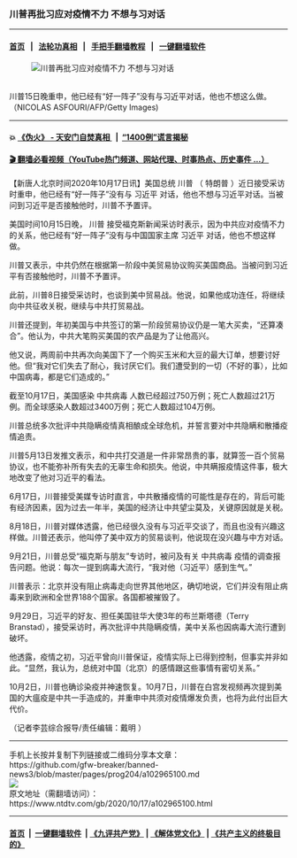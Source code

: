 ### 川普再批习应对疫情不力 不想与习对话
------------------------

#### [首页](https://github.com/gfw-breaker/banned-news3/blob/master/README.md) &nbsp;&nbsp;|&nbsp;&nbsp; [法轮功真相](https://github.com/begood0513/basic/blob/master/README.md)  &nbsp;&nbsp;|&nbsp;&nbsp; [手把手翻墙教程](https://github.com/gfw-breaker/guides/wiki)  &nbsp;&nbsp;|&nbsp;&nbsp; [一键翻墙软件](https://github.com/gfw-breaker/nogfw/blob/master/README.md)  



<div><div class="featured_image">
 <figure>
  <img alt="川普再批习应对疫情不力 不想与习对话" src="https://i.ntdtv.com/assets/uploads/2020/10/GettyImage-600x400.jpg"/>
 </figure><br/>
 <span class="caption">
  川普15日晚重申，他已经有“好一阵子”没有与习近平对话，他也不想这么做。（NICOLAS ASFOURI/AFP/Getty Images)
 </span>
</div>
</div><hr/>

#### 💥 [《伪火》 - 天安门自焚真相 ](http://158.247.195.190:10000/videos/blog/weihuo.html)&nbsp; |&nbsp; [“1400例”谎言揭秘  ](http://158.247.195.190:10000/videos/blog/jiexi1400.html)

#### [ 🎬  翻墙必看视频（YouTube热门频道、网站代理、时事热点、历史事件 ...）](https://github.com/gfw-breaker/links/blob/master/banned.md)

<div><div class="post_content" itemprop="articleBody">
 <p>
  【新唐人北京时间2020年10月17日讯】美国总统
  <ok href="https://www.ntdtv.com/gb/川普.htm">
   川普
  </ok>
  （
  <ok href="https://www.ntdtv.com/gb/特朗普.htm">
   特朗普
  </ok>
  ）近日接受采访时重申，他已经有“好一阵子”没有与
  <ok href="https://www.ntdtv.com/gb/习近平.htm">
   习近平
  </ok>
  对话，他也不想与习近平对话。当被问到习近平是否接触他时，川普不予置评。
 </p>
 <p>
  美国时间10月15日晚，
  <ok href="https://www.ntdtv.com/gb/川普.htm">
   川普
  </ok>
  接受福克斯新闻采访时表示，因为中共应对疫情不力的关系，他已经有“好一阵子”没有与中国国家主席
  <ok href="https://www.ntdtv.com/gb/习近平.htm">
   习近平
  </ok>
  对话，他也不想这样做。
 </p>
 <p>
  川普又表示，中共仍然在根据第一阶段中美贸易协议购买美国商品。当被问到习近平有否接触他时，川普不予置评。
 </p>
 <p>
  此前，川普8日接受采访时，也谈到美中贸易战。他说，如果他成功连任，将继续向中共征收关税，继续与中共打贸易战。
 </p>
 <p>
  川普还提到，年初美国与中共签订的第一阶段贸易协议仍是一笔大买卖，“还算凑合”。他认为，中共大笔购买美国的农产品是为了让他高兴。
 </p>
 <p>
  他又说，两周前中共再次向美国下了一个购买玉米和大豆的最大订单，想要讨好他。但“我对它们失去了耐心，我讨厌它们。我们遭受到的一切（不好的事），比如中国病毒，都是它们造成的。”
 </p>
 <p>
  截至10月17日，美国感染
  <ok href="https://www.ntdtv.com/gb/中共病毒.htm">
   中共病毒
  </ok>
  人数已经超过750万例；死亡人数超过21万例。而全球感染人数超过3400万例；死亡人数超过104万例。
 </p>
 <p>
  川普总统多次批评中共隐瞒疫情真相酿成全球危机，并誓言要对中共隐瞒和散播疫情追责。
 </p>
 <p>
  川普5月13日发推文表示，和中共打交道是一件非常昂贵的事，就算签一百个贸易协议，也不能弥补所有失去的无辜生命和损失。他说，中共瞒报疫情这件事，极大地改变了他对习近平的看法。
 </p>
 <p>
  6月17日，川普接受美媒专访时直言，中共散播疫情的可能性是存在的，背后可能有经济因素，因为过去一年半，美国的经济让中共望尘莫及，关键原因就是关税。
 </p>
 <p>
  8月18日，川普对媒体透露，他已经很久没有与习近平交谈了，而且也没有兴趣这样做。川普还表示，他叫停了美中双方的贸易谈判，他说现在没兴趣与中方对话。
 </p>
 <p>
  9月21日，川普总受“福克斯与朋友”专访时，被问及有关
  <ok href="https://www.ntdtv.com/gb/中共病毒.htm">
   中共病毒
  </ok>
  疫情的调查报告问题。他说：每次一提到病毒大流行，“我对他（习近平）感到生气。”
 </p>
 <p>
  川普表示：北京并没有阻止病毒走向世界其他地区，确切地说，它们并没有阻止病毒来到欧洲和全世界188个国家。各国都被摧毁了。
 </p>
 <p>
  9月29日，习近平的好友、担任美国驻华大使3年的布兰斯塔德（Terry Branstad），接受采访时，再次批评中共隐瞒疫情，美中关系也因病毒大流行遭到破坏。
 </p>
 <p>
  他透露，疫情之初，习近平曾向川普保证，疫情实际上已得到控制，但事实并非如此。“显然，我认为，总统对中国（北京）的感情跟这些事情有密切关系。”
 </p>
 <p>
  10月2日，川普也确诊染疫并神速恢复。10月7日，川普在白宫发视频再次提到美国的大瘟疫是中共一手造成的，并重申中共须对疫情爆发负责，也将为此付出巨大代价。
 </p>
 <p>
  （记者李芸综合报导/责任编辑：戴明 ）
 </p>
 <div class="single_ad">
 </div>
</div>
</div>
<hr/>
手机上长按并复制下列链接或二维码分享本文章：<br/>
https://github.com/gfw-breaker/banned-news3/blob/master/pages/prog204/a102965100.md <br/>
<a href='https://github.com/gfw-breaker/banned-news3/blob/master/pages/prog204/a102965100.md'><img src='https://github.com/gfw-breaker/banned-news3/blob/master/pages/prog204/a102965100.md.png'/></a> <br/>
原文地址（需翻墙访问）：https://www.ntdtv.com/gb/2020/10/17/a102965100.html


------------------------
#### [首页](https://github.com/gfw-breaker/banned-news3/blob/master/README.md) &nbsp;|&nbsp; [一键翻墙软件](https://github.com/gfw-breaker/nogfw/blob/master/README.md) &nbsp;| [《九评共产党》](https://github.com/gfw-breaker/9ping.md/blob/master/README.md#九评之一评共产党是什么) | [《解体党文化》](https://github.com/gfw-breaker/jtdwh.md/blob/master/README.md) | [《共产主义的终极目的》](https://github.com/gfw-breaker/gczydzjmd.md/blob/master/README.md)


<img src='http://gfw-breaker.win/banned-news3/pages/prog204/a102965100.md' width='0px' height='0px'/>